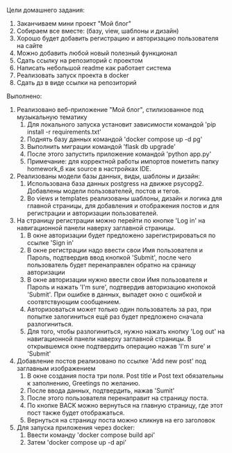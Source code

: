 Цели домашнего задания:
1. Заканчиваем мини проект "Мой блог"
2. Собираем все вместе: (базу, view, шаблоны и дизайн)
3. Хорошо будет добавить регистрацию и авторизацию пользователя на сайте
4. Можно добавить любой новый полезный функционал
5. Сдать ссылку на репозиторий с проектом
6. Написать небольшой readme как работает система
7. Реализовать запуск проекта в docker
8. Сдать дз в виде ссылки на репозиторий


Выполнено:
1. Реализовано веб-приложение "Мой блог", стилизованное под музыкальную тематику
   1. Для локального запуска установит зависимости командой 'pip install -r requirements.txt'
   2. Поднять базу данных командой 'docker compose up -d pg'
   3. Выполнить миграции командой 'flask db upgrade'
   4. После этого запустить приложение командой 'python app.py'
   5. Примечание: для корректной работы импортов пометить папку homework_6 как source в настройках IDE.
2. Реализованы модели базы данных, виды, шаблоны и дизайн:
   1. Использована база данных postgress на движке psycopg2. Добавлены модели пользователей, постов и тегов.
   2. Во views и templates реализованы шаблоны, дизайн и логика для главной страницы, для добавления и отображения постов и для регистрации и авторизации пользователей.
3. На страницу регистрации можно перейти по кнопке 'Log in' на навигационной панели наверху заглавной страницы.
   1. В окне авторизации будет предложено зарегистрироваться по ссылке 'Sign in'
   2. В окне регистрации надо ввести свои Имя пользователя и Пароль, подтвердив ввод кнопкой 'Submit', после чего пользователь будет перенаправлен обратно на сраницу авторизации
   3. В окне авторизации нужно ввести свои Имя пользователя и Пароль и нажать 'I'm sure', подтвердив авторизацию кнопокой 'Submit'. При ошибке в данных, выпадет окно с ошибкой и соотвтствующим сообщением.
   4. Авторизоваться может только один пользователь за раз, при попытке залогиниться ещё раз будет предложено сначала разлогиниться.
   5. Для того, чтобы разлогиниться, нужно нажать кнопку 'Log out' на навигационной панели наверху заглавной страницы. В открывшемся окне подтвердить операцию нажав 'I'm sure' и 'Submit'
4. Добавление постов реализовано по ссылке 'Add new post' под заглавным изображением
   1. В окне создания поста три поля. Post title и Post text обязательны к заполнению, Greetings по желанию.
   2. После ввода данных, подтвердить, нажав 'Sumit'
   3. После этого пользователя перенаправит на страницу поста.
   4. По кнопке BACK можно вернуться на главную страницу, где этот пост также будет отображаться.
   5. Вернуться на страницу поста можно кликнув на его заголовок
5. Для запуска приложения через docker:
   1. Ввести команду 'docker compose build api'
   2. Затем 'docker compose up -d api'
